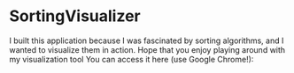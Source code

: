# SortingVisualizer
I built this application because I was fascinated by sorting algorithms, and I wanted to visualize them in action. Hope that you enjoy playing around with my visualization tool You can access it here (use Google Chrome!):

